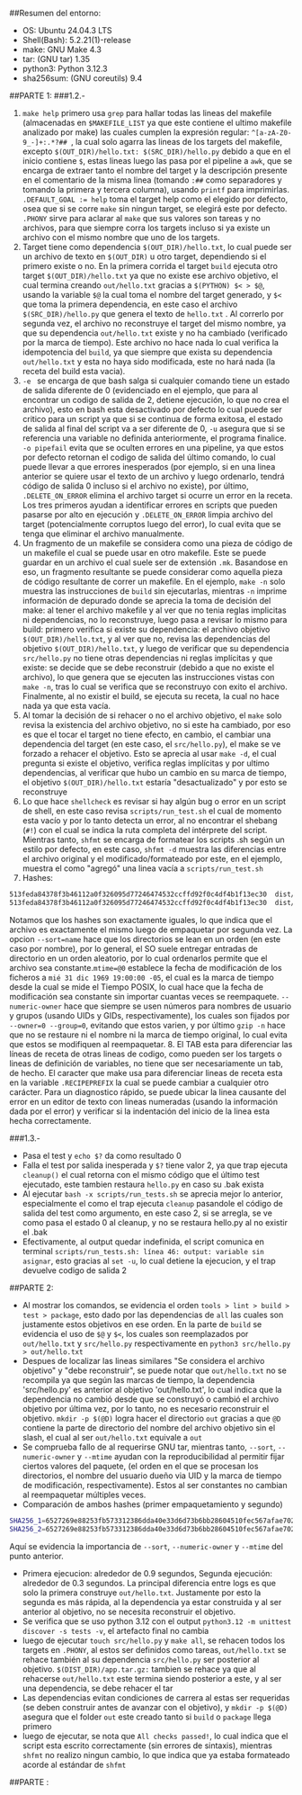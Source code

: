 ##Resumen del entorno:
- OS: Ubuntu 24.04.3 LTS
- Shell(Bash): 5.2.21(1)-release
- make: GNU Make 4.3
- tar: (GNU tar) 1.35
- python3: Python 3.12.3
- sha256sum: (GNU coreutils) 9.4

##PARTE 1:
###1.2.-
1. `make help` primero usa `grep` para hallar todas las lineas del makefile (almacenadas en `$MAKEFILE_LIST` ya que este contiene el ultimo makefile analizado por make) las cuales cumplen la expresión regular: `^[a-zA-Z0-9_-]+:.*?## `, la cual solo agarra las lineas de los targets del makefile, excepto `$(OUT_DIR)/hello.txt: $(SRC_DIR)/hello.py` debido a que en el inicio contiene `$`, estas lineas luego las pasa por el pipeline a `awk`, que se encarga de extraer tanto el nombre del target y la descripción presente en el comentario de la misma linea (tomando `:##` como separadores y tomando la primera y tercera columna), usando `printf` para imprimirlas. `.DEFAULT_GOAL := help` toma el target help como el elegido por defecto, osea que si se corre `make` sin ningun target, se elegirá este por defecto. `.PHONY` sirve para aclarar al `make` que sus valores son tareas y no archivos, para que siempre corra los targets incluso si ya existe un archivo con el mismo nombre que uno de los targets.
2. Target tiene como dependencia `$(OUT_DIR)/hello.txt`, lo cual puede ser un archivo de texto en `$(OUT_DIR)` u otro target, dependiendo si el primero existe o no. En la primera corrida el target `build` ejecuta otro target `$(OUT_DIR)/hello.txt` ya que no existe ese archivo objetivo, el cual termina creando `out/hello.txt` gracias a `$(PYTHON) $< > $@`, usando la variable `$@` la cual toma el nombre del target generado, y `$<` que toma la primera dependencia, en este caso el archivo `$(SRC_DIR)/hello.py` que genera el texto de `hello.txt` . Al correrlo por segunda vez, el archivo no reconstruye el target del mismo nombre, ya que su dependencia `out/hello.txt` existe y no ha cambiado (verificado por la marca de tiempo). Este archivo no hace nada lo cual verifica la idempotencia del `build`, ya que siempre que exista su dependencia `out/hello.txt` y esta no haya sido modificada, este no hará nada (la receta del build esta vacia).
3. `-e ` se encarga de que bash salga si cualquier comando tiene un estado de salida diferente de 0 (evidenciado en el ejemplo, que para al encontrar un codigo de salida de 2, detiene ejecución, lo que no crea el archivo), esto en bash esta desactivado por defecto lo cual puede ser critico para un script ya que si se continua de forma exitosa, el estado de salida al final del script va a ser diferente de 0, `-u` asegura que si se referencia una variable no definida anteriormente, el programa finalice. `-o pipefail` evita que se oculten errores en una pipeline, ya que estos por defecto retornan el codigo de salida del último comando, lo cual puede llevar a que errores inesperados (por ejemplo, si en una linea anterior se quiere usar el texto de un archivo y luego ordenarlo, tendrá código de salida 0 incluso si el archivo no existe), por último, `.DELETE_ON_ERROR` elimina el archivo target si ocurre un error en la receta. Los tres primeros ayudan a identificar errores en scripts que pueden pasarse por alto en ejecución y `.DELETE_ON_ERROR` limpia archivo del target (potencialmente corruptos luego del error), lo cual evita que se tenga que eliminar el archivo manualmente.
4. Un fragmento de un makefile se considera como una pieza de código de un makefile el cual se puede usar en otro makefile. Este se puede guardar en un archivo el cual suele ser de extensión `.mk`. Basandose en eso, un fragmento resultante se puede considerar como aquella pieza de código resultante de correr un makefile. En el ejemplo, `make -n` solo muestra las instrucciones de `build` sin ejecutarlas, mientras `-n` imprime información de depurado donde se aprecia la toma de decisión del make: al tener el archivo makefile y al ver que no tenia reglas implicitas ni dependencias, no lo reconstruye, luego pasa a revisar lo mismo para build: primero verifica si existe su dependencia: el archivo objetivo `$(OUT_DIR)/hello.txt`, y al ver que no, revisa las dependencias del objetivo `$(OUT_DIR)/hello.txt`, y luego de verificar que su dependencia `src/hello.py` no tiene otras dependencias ni reglas implícitas y que existe: se decide que se debe reconstruir (debido a que no existe el archivo), lo que genera que se ejecuten las instrucciones vistas con `make -n`, tras lo cual se verifica que se reconstruyo con exito el archivo. Finalmente, al no existir el build, se ejecuta su receta, la cual no hace nada ya que esta vacía.
5. Al tomar la decisión de si rehacer o no el archivo objetivo, el `make` solo revisa la existencia del archivo objetivo, no si este ha cambiado, por eso es que el tocar el target no tiene efecto, en cambio, el cambiar una dependencia del target (en este caso, el `src/hello.py`), el make se ve forzado a rehacer el objetivo. Esto se aprecia al usar `make -d`, el cual pregunta si existe el objetivo, verifica reglas implícitas y por ultimo dependencias, al verificar que hubo un cambio en su marca de tiempo, el objetivo `$(OUT_DIR)/hello.txt` estaría "desactualizado" y por esto se reconstruye
6. Lo que hace `shellcheck` es revisar si hay algún bug o error en un script de shell, en este caso revisa `scripts/run_test.sh` el cual de momento esta vacío y por lo tanto detecta un error, al no encontrar el shebang (`#!`) con el cual se indica la ruta completa del intérprete del script. Mientras tanto, `shfmt` se encarga de formatear los scripts .sh según un estilo por defecto, en este caso, `shfmt -d` muestra las diferencias entre el archivo original y el modificado/formateado por este, en el ejemplo, muestra el como "agregó" una linea vacía a `scripts/run_test.sh`
7. Hashes:
```bash
513feda84378f3b46112a0f326095d77246474532ccffd92f0c4df4b1f13ec30  dist/app.tar.gz
513feda84378f3b46112a0f326095d77246474532ccffd92f0c4df4b1f13ec30  dist/app.tar.gz
```
Notamos que los hashes son exactamente iguales, lo que indica que el archivo es exactamente el mismo luego de empaquetar por segunda vez. La opcion `--sort=name` hace que los directorios se lean en un orden (en este caso por nombre), por lo general, el SO suele entregar entradas de directorio en un orden aleatorio, por lo cual ordenarlos permite que el archivo sea constante.`mtime=@0` establece la fecha de modificación de los ficheros a `mié 31 dic 1969 19:00:00 -05`, el cual es la marca de tiempo desde la cual se mide el Tiempo POSIX, lo cual hace que la fecha de modificación sea constante sin importar cuantas veces se reempaquete. `--numeric-owner` hace que siempre se usen números para nombres de usuario y grupos (usando UIDs y GIDs, respectivamente), los cuales son fijados por `--owner=0 --group=0`, evitando que estos varien, y por último `gzip -n` hace que no se restaure ni el nombre ni la marca de tiempo original, lo cual evita que estos se modifiquen al reempaquetar.
8. El TAB esta para diferenciar las líneas de receta de otras lineas de codigo, como pueden ser los targets o lineas de definición de variables, no tiene que ser necesariamente un tab, de hecho. El caracter que make usa para diferenciar lineas de receta esta en la variable `.RECIPEPREFIX` la cual se puede cambiar a cualquier otro carácter. Para un diagnostico rápido, se puede ubicar la linea causante del error en un editor de texto con lineas numeradas (usando la información dada por el error) y verificar si la indentación del inicio de la linea esta hecha correctamente.

###1.3.-
- Pasa el test y `echo $?` da como resultado 0
- Falla el test por salida inesperada y `$?` tiene valor 2, ya que trap ejecuta `cleanup()` el cual retorna con el mismo código que el último test ejecutado, este tambien restaura `hello.py` en caso su .bak exista
- Al ejecutar `bash -x scripts/run_tests.sh` se aprecia mejor lo anterior, especialmente el como el trap ejecuta `cleanup` pasandole el código de salida del test como argumento, en este caso 2, si se arregla, se ve como pasa el estado 0 al cleanup, y no se restaura hello.py al no existir el .bak
- Efectivamente, al output quedar indefinida, el script comunica en terminal `scripts/run_tests.sh: línea 46: output: variable sin asignar`, esto gracias al `set -u`, lo cual detiene la ejecucion, y el trap devuelve codigo de salida 2

##PARTE 2:
- Al mostrar los comandos, se evidencia el orden `tools > lint > build > test > package`, esto dado por las dependencias de `all` las cuales son justamente estos objetivos en ese orden. En la parte de `build` se evidencia el uso de `$@` y `$<`, los cuales son reemplazados por `out/hello.txt` y `src/hello.py` respectivamente en `python3 src/hello.py > out/hello.txt`
- Despues de localizar las lineas similares "Se considera el archivo objetivo" y "debe reconstruir", se puede notar que `out/hello.txt` no se recompila ya que según las marcas de tiempo, la dependencia 'src/hello.py' es anterior al objetivo 'out/hello.txt', lo cual indica que la dependencia no cambió desde que se construyó o cambió el archivo objetivo por última vez, por lo tanto, no es necesario reconstruir el objetivo. `mkdir -p $(@D)` logra hacer el directorio `out` gracias a que `@D` contiene la parte de directorio del nombre del archivo objetivo sin el slash, el cual al ser `out/hello.txt` equivale a `out`
- Se comprueba fallo de al requerirse GNU tar, mientras tanto, `--sort`, `--numeric-owner` y `--mtime` ayudan con la reproducibilidad al permitir fijar ciertos valores del paquete, (el orden en el que se procesan los directorios, el nombre del usuario dueño via UID y la marca de tiempo de modificación, respectivamente). Estos al ser constantes no cambian al reempaquetar múltiples veces.
- Comparación de ambos hashes (primer empaquetamiento y segundo)
```bash
SHA256_1=6527269e88253fb573312386dda40e33d6d73b6bb28604510fec567afae70240
SHA256_2=6527269e88253fb573312386dda40e33d6d73b6bb28604510fec567afae70240
```
Aquí se evidencia la importancia de `--sort`, `--numeric-owner` y `--mtime` del punto anterior.
- Primera ejecucion: alrededor de 0.9 segundos, Segunda ejecución: alrededor de 0.3 segundos. La principal diferencia entre logs es que solo la primera construye `out/hello.txt`. Justamente por esto la segunda es más rápida, al la dependencia ya estar construida y al ser anterior al objetivo, no se necesita reconstruir el objetivo.
- Se verifica que se uso python 3.12 con el output `python3.12 -m unittest discover -s tests -v`, el artefacto final no cambia
- luego de ejecutar `touch src/hello.py` y `make all`, se rehacen todos los targets en `.PHONY`, al estos ser definidos como tareas, `out/hello.txt` se rehace también al su dependencia `src/hello.py` ser posterior al objetivo. `$(DIST_DIR)/app.tar.gz:` tambien se rehace ya que al rehacerse `out/hello.txt` este termina siendo posterior a este, y al ser una dependencia, se debe rehacer el tar
- Las dependencias evitan condiciones de carrera al estas ser requeridas (se deben construir antes de avanzar con el objetivo), y `mkdir -p $(@D)` asegura que el folder `out` este creado tanto si `build` o `package` llega primero
- luego de ejecutar, se nota que `All checks passed!`, lo cual indica que el script esta escrito correctamente (sin errores de sintaxis), mientras `shfmt` no realizo ningun cambio, lo que indica que ya estaba formateado acorde al estándar de `shfmt`

##PARTE :
